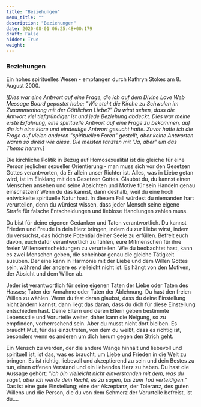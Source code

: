 ```yaml
---
title: "Beziehungen"
menu_title: ""
description: "Beziehungen"
date: 2020-08-01 06:25:48+00:179
draft: False
hidden: True
weight:
---
```

### Beziehungen

Ein hohes spirituelles Wesen - empfangen durch Kathryn Stokes am 8. August 2000.

*[Dies war eine Antwort auf eine Frage, die ich auf dem Divine Love Web Message Board gepostet habe: "Wie steht die Kirche zu Schwulen im Zusammenhang mit der Göttlichen Liebe?" Du wirst sehen, dass die Antwort viel tiefgründiger ist und jede Beziehung abdeckt. Dies war meine erste Erfahrung, eine spirituelle Antwort auf eine Frage zu bekommen, auf die ich eine klare und eindeutige Antwort gesucht hatte. Zuvor hatte ich die Frage auf vielen anderen "spirituellen Foren" gestellt, aber keine Antworten waren so direkt wie diese. Die meisten tanzten mit "Ja, aber" um das Thema herum.]*

Die kirchliche Politik in Bezug auf Homosexualität ist die gleiche für eine Person jeglicher sexueller Orientierung - man muss sich vor den Gesetzen Gottes verantworten, da Er allein unser Richter ist. Alles, was in Liebe getan wird, ist im Einklang mit den Gesetzen Gottes. Glaubst du, du kannst einen Menschen ansehen und seine Absichten und Motive für sein Handeln genau einschätzen? Wenn du das kannst, dann deshalb, weil du eine hoch entwickelte spirituelle Natur hast. In diesem Fall würdest du niemanden hart verurteilen, denn du würdest wissen, dass jeder Mensch seine eigene Strafe für falsche Entscheidungen und lieblose Handlungen zahlen muss.

Du bist für deine eigenen Gedanken und Taten verantwortlich. Du kannst Frieden und Freude in dein Herz bringen, indem du zur Liebe wirst, indem du versuchst, das höchste Potential deiner Seele zu erfüllen. Befreit euch davon, euch dafür verantwortlich zu fühlen, eure Mitmenschen für ihre freien Willensentscheidungen zu verurteilen. Wie du beobachtet hast, kann es zwei Menschen geben, die scheinbar genau die gleiche Tätigkeit ausüben. Der eine kann in Harmonie mit der Liebe und dem Willen Gottes sein, während der andere es vielleicht nicht ist. Es hängt von den Motiven, der Absicht und dem Willen ab.

Jeder ist verantwortlich für seine eigenen Taten der Liebe oder Taten des Hasses; Taten der Annahme oder Taten der Ablehnung. Du hast den freien Willen zu wählen. Wenn du fest daran glaubst, dass du deine Einstellung nicht ändern kannst, dann liegt das daran, dass du dich für diese Einstellung entschieden hast. Deine Eltern und deren Eltern geben bestimmte Lebensstile und Vorurteile weiter, daher kann die Neigung, so zu empfinden, vorherrschend sein. Aber du musst nicht dort bleiben. Es braucht Mut, für das einzutreten, von dem du weißt, dass es richtig ist, besonders wenn es anderen um dich herum gegen den Strich geht.

Ein Mensch zu werden, der die andere Wange hinhält und liebevoll und spirituell ist, ist das, was es braucht, um Liebe und Frieden in die Welt zu bringen. Es ist richtig, liebevoll und akzeptierend zu sein und dein Bestes zu tun, einen offenen Verstand und ein liebendes Herz zu haben. Du hast die Aussage gehört: *"Ich bin vielleicht nicht einverstanden mit dem, was du sagst, aber ich werde dein Recht, es zu sagen, bis zum Tod verteidigen."* Das ist eine gute Einstellung; eine der Akzeptanz, der Toleranz, des guten Willens und die Person, die du von dem Schmerz der Vorurteile befreist, ist du....
